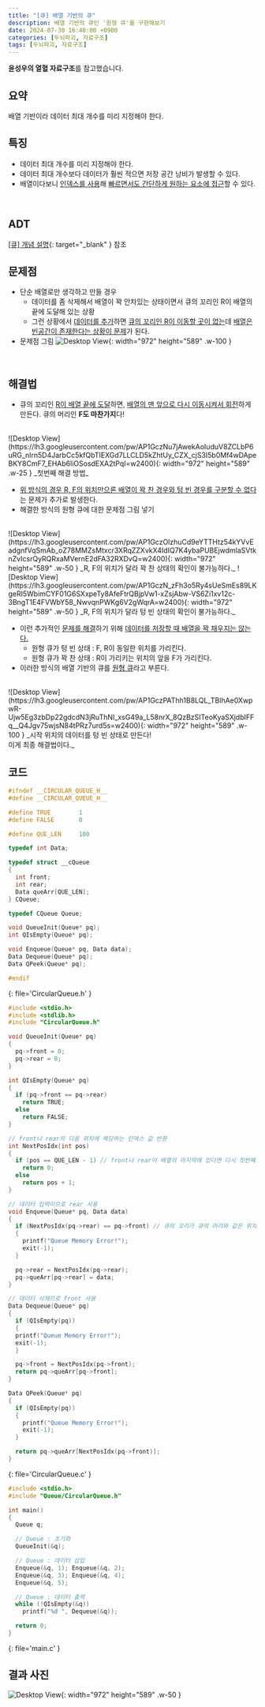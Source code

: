 ```yaml
---
title: "[큐] 배열 기반의 큐"
description: 배열 기반의 큐인 '원형 큐'를 구현해보기
date: 2024-07-30 16:40:00 +0900
categories: [두뇌파괴, 자료구조]
tags: [두뇌파괴, 자료구조]
---
```


**윤성우의 열혈 자료구조**를 참고했습니다.

## 요약
배열 기반이라 데이터 최대 개수를 미리 지정해야 한다.
<br>


## 특징
- 데이터 최대 개수를 미리 지정해야 한다.
- 데이터 최대 개수보다 데이터가 훨씬 적으면 저장 공간 낭비가 발생할 수 있다.
- 배열이다보니 <ins>인덱스를 사용</ins>해 <ins>빠르면서도 간단하게 원하는 요소에 접근</ins>할 수 있다.
<br>


## ADT
[[큐] 개념 설명](/posts/큐-개념-설명/#adt){: target="_blank" } 참조
<br>


## 문제점
- 단순 배열로만 생각하고 만들 경우
  - 데이터를 좀 삭제해서 배열이 꽉 안차있는 상태이면서 큐의 꼬리인 R이 배열의 끝에 도달해 있는 상황
  - 그런 상황에서 <ins>데이터를 추가</ins>하면 <ins>큐의 꼬리인 R이 이동할 곳이 없는</ins>데 <ins>배열은 빈공간이 존재한다는 상황이 문제</ins>가 된다.
- 문제점 그림
![Desktop View](https://lh3.googleusercontent.com/pw/AP1GczPbRhTTNn-2trDBhVnbHOIAQATIJtSlORfIBngR07QFmYo9a-iPZ1vuXCqhVRJngkK5YrgM5ecxVer952GxntrhW6VgKycoNOVcfuns3MAREAelnXQ=w2400){: width="972" height="589" .w-100 }
<br>


## 해결법
- 큐의 꼬리인 <ins>R이 배열 끝에 도달</ins>하면, <ins>배열의 맨 앞으로 다시 이동시켜서 회전</ins>하게 만든다. 큐의 머리인 **F도 마찬가지**다!
<br>
![Desktop View](https://lh3.googleusercontent.com/pw/AP1GczNu7jAwekAoIuduV8ZCLbP6uRG_nlrn5D4JarbCc5kfQbTIEXGd7LLCLD5kZhtUy_CZX_cjS3I5b0Mf4wDApeBKY8CmF7_EHAb6liOSosdEXA2tPqI=w2400){: width="972" height="589" .w-25 }
_첫번째 해결 방법_

- <ins>위 방식의 경우 R, F의 위치만으론 배열이 꽉 찬 경우와 텅 빈 경우를 구분할 수 없다</ins>는 문제가 추가로 발생한다.
- 해결한 방식의 원형 큐에 대한 문제점 그림 넣기
<br>
![Desktop View](https://lh3.googleusercontent.com/pw/AP1GczOlzhuCd9eYTTHtz54kYVvEadgnfVqSmAb_oZ78MMZsMtxcr3XRqZZXvkX4IdIQ7K4ybaPUBEjwdmlaSVtknZvIcsrQyRQRxaMVernE2dFA32RXDvQ=w2400){: width="972" height="589" .w-50 }
_R, F의 위치가 달라 꽉 찬 상태의 확인이 불가능하다._
![Desktop View](https://lh3.googleusercontent.com/pw/AP1GczN_zFh3o5Ry4sUeSmEs89LKgeRI5WbimCYF01G6SXxpeTy8AfeFtrQBjpVw1-xZsjAbw-VS6Zi1xv12c-3BngT1E4FVWbY58_NwvqnPWKg6V2gWqrA=w2400){: width="972" height="589" .w-50 }
_R, F의 위치가 달라 텅 빈 상태의 확인이 불가능하다._
<br>

- 이런 추가적인 <ins>문제를 해결</ins>하기 위해 <ins>데이터를 저장할 때 배열을 꽉 채우지는 않는다.</ins>
  - 원형 큐가 텅 빈 상태 : F, R이 동일한 위치를 가리킨다.
  - 원형 큐가 꽉 찬 상태 : R이 가리키는 위치의 앞을 F가 가리킨다.
- 이러한 방식의 배열 기반의 큐를 <ins>원형 큐</ins>라고 부른다.
<br>
![Desktop View](https://lh3.googleusercontent.com/pw/AP1GczPAThh1B8LQL_TBlhAe0XwpwR-Ujw5Eg3zbDp22gdcdN3jRuThNI_xsG49a_L58nrX_8QzBzSITeoKyaSXjdbIFFq__Q4Jgv75wjsN84tPRz7urd5s=w2400){: width="972" height="589" .w-100 }
_시작 위치의 데이터를 텅 빈 상태로 만든다!<br>이게 최종 해결법이다._


## 코드
```c
#ifndef __CIRCULAR_QUEUE_H__
#define __CIRCULAR_QUEUE_H__ 

#define TRUE		1
#define FALSE		0

#define QUE_LEN		100

typedef int Data;

typedef struct __cQueue
{
  int front;
  int rear;
  Data queArr[QUE_LEN];
} CQueue;

typedef CQueue Queue;

void QueueInit(Queue* pq);
int QIsEmpty(Queue* pq);

void Enqueue(Queue* pq, Data data);
Data Dequeue(Queue* pq);
Data QPeek(Queue* pq);

#endif
```
{: file='CircularQueue.h' }

```c
#include <stdio.h>
#include <stdlib.h>
#include "CircularQueue.h"

void QueueInit(Queue* pq)
{
  pq->front = 0;
  pq->rear = 0;
}

int QIsEmpty(Queue* pq)
{
  if (pq->front == pq->rear)
    return TRUE;
  else
    return FALSE;
}

// front나 rear의 다음 위치에 해당하는 인덱스 값 반환
int NextPosIdx(int pos)
{
  if (pos == QUE_LEN - 1) // front나 rear이 배열의 마지막에 있다면 다시 첫번째 순서로 돌린다.
    return 0;
  else
    return pos + 1;
}

// 데이터 입력이므로 rear 사용
void Enqueue(Queue* pq, Data data)
{
  if (NextPosIdx(pq->rear) == pq->front) // 큐의 꼬리가 큐의 머리와 같은 위치라면 배열이 꽉 찬거다.
  {
    printf("Queue Memory Error!");
    exit(-1);
  }

  pq->rear = NextPosIdx(pq->rear);
  pq->queArr[pq->rear] = data;
}

// 데이터 삭제므로 front 사용
Data Dequeue(Queue* pq)
{
  if (QIsEmpty(pq))
  {
  printf("Queue Memory Error!");
  exit(-1);
  }

  pq->front = NextPosIdx(pq->front);
  return pq->queArr[pq->front];
}

Data QPeek(Queue* pq)
{
  if (QIsEmpty(pq))
  {
    printf("Queue Memory Error!");
    exit(-1);
  }

  return pq->queArr[NextPosIdx(pq->front)];
}
```
{: file='CircularQueue.c' }

```c
#include <stdio.h>
#include "Queue/CircularQueue.h"

int main()
{
  Queue q;

  // Queue : 초기화
  QueueInit(&q);

  // Queue : 데이터 삽입
  Enqueue(&q, 1); Enqueue(&q, 2);
  Enqueue(&q, 3); Enqueue(&q, 4);
  Enqueue(&q, 5);

  // Queue : 데이터 출력
  while (!QIsEmpty(&q))
    printf("%d ", Dequeue(&q));

  return 0;
}
```
{: file='main.c' }

## 결과 사진
![Desktop View](https://lh3.googleusercontent.com/pw/AP1GczPk0caHd8r20u8NXhOdzix0QyddR48WAsjI0cGYvT3GxmWwhvYvGk8Gs__NFc8flPMBCZTYWsoat5c5gLT-loC2Y7BkeOXjAA9XD7F9ZkBgdWlCMco=w2400){: width="972" height="589" .w-50 }